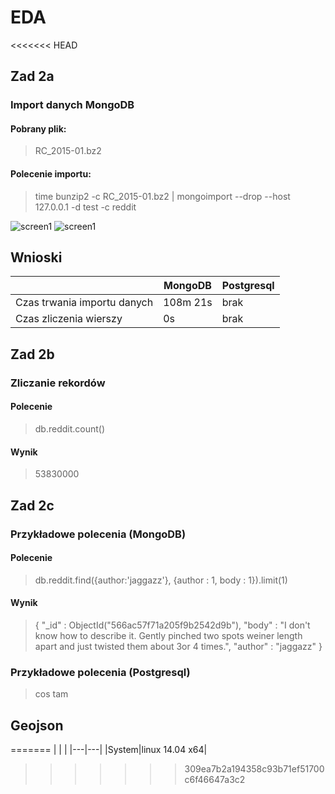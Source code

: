 
# EDA

<<<<<<< HEAD
## Zad 2a
### Import danych MongoDB
#### Pobrany plik:

> RC_2015-01.bz2

#### Polecenie importu:

> time bunzip2 -c RC_2015-01.bz2 | mongoimport --drop --host 127.0.0.1 -d test -c reddit

![screen1](img/s1.png)
![screen1](img/s2.png)


## Wnioski
||MongoDB|Postgresql|
|-|-|-|
|Czas trwania importu danych|108m 21s| brak|
|Czas zliczenia wierszy| 0s| brak|

## Zad 2b
### Zliczanie rekordów
#### Polecenie

> db.reddit.count()

#### Wynik

> 53830000

## Zad 2c
### Przykładowe polecenia (MongoDB)
#### Polecenie

> db.reddit.find({author:'jaggazz'}, {author : 1, body : 1}).limit(1)

#### Wynik

> { "\_id" : ObjectId("566ac57f71a205f9b2542d9b"), "body" : "I don't know how to describe it.  Gently pinched two spots weiner length apart and just twisted them about 3or 4 times.", "author" : "jaggazz" }


### Przykładowe polecenia (Postgresql)

> cos tam

## Geojson
=======
| | |
|---|---|
|System|linux 14.04 x64|

>>>>>>> 309ea7b2a194358c93b71ef51700c6f46647a3c2
